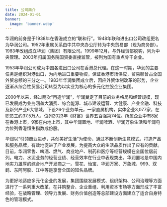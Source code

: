 ```yaml
---
title: 公司简介
date: 2024-01-01
banner:
  image: 'banner.webp'
---
```


华润的前身是于1938年在香港成立的“联和行”。1948年联和进出口公司改组更名为华润公司。1952年隶属关系由中共中央办公厅转为中央贸易部（现为商务部）。1983年改组成立华润（集团）有限公司。1999年12月，与外经贸部脱钩，列为中央管理。2003年归属国务院国资委直接监管，被列为国有重点骨干企业。

<!--more-->

1953年华润公司成为中国各进出口公司在香港总代理。在这一时期，华润的主要任务是组织对港出口，为内地进口重要物资，保证香港市场供应，贸易额曾占全国外贸总额的三分之一。1983年华润集团成立后，因应外贸体制改革的形势，企业逐渐从综合性贸易公司转型为以实业为核心的多元化控股企业集团。

2000年以来，经过两次“再造华润”，华润奠定了目前的业务格局和经营规模，现已发展成为业务涵盖大消费、综合能源、城市建设运营、大健康、产业金融、科技及新兴产业6大领域，下设26个业务单元，一家直属机构，实体企业3,077家，在职员工约37.5万人，位列2023年《财富》世界五百强第74位。所属企业中有8家在香港上市，9家在内地上市，其中华润置地、华润啤酒、华润万象生活和华润电力位列香港恒生指数成份股。

华润以“引领商业进步，共创美好生活”为使命，通过不断创新生意模式，打造产品和服务品牌，有效地促进了产业发展，为提高大众的生活品质作出了应有的贡献。目前，华润零售、啤酒、燃气、商业地产、制药和医疗等经营规模在全国位居前列。电力、水泥业务的经营业绩、经营效率在行业中表现突出。华润置地是中国内地实力雄厚的综合地产开发商之一。雪花、怡宝、华润万家、万象城、999、双鹤、东阿阿胶、江中等是享誉全国的知名品牌。

为更好地适应多元化企业的发展，集团围绕发展模式、组织架构、公司治理等方面进行了一系列重大改革，在并购整合、企业重组、利用资本市场等方面形成了丰富经验，在战略管理、领导力发展、财务价值创造等总部建设方面建立了适合自身特色的管理模式。
